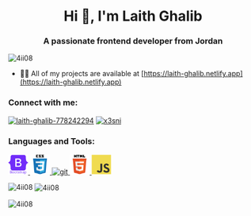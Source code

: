 <h1 align="center">Hi 👋, I'm Laith Ghalib</h1>
<h3 align="center">A passionate frontend developer from Jordan</h3>

<p align="left"> <img src="https://komarev.com/ghpvc/?username=4ii08&label=Profile%20views&color=0e75b6&style=flat" alt="4ii08" /> </p>

- 👨‍💻 All of my projects are available at [https://laith-ghalib.netlify.app](https://laith-ghalib.netlify.app)

<h3 align="left">Connect with me:</h3>
<p align="left">
<a href="https://linkedin.com/in/laith-ghalib-778242294" target="blank"><img align="center" src="https://raw.githubusercontent.com/rahuldkjain/github-profile-readme-generator/master/src/images/icons/Social/linked-in-alt.svg" alt="laith-ghalib-778242294" height="30" width="40" /></a>
<a href="https://instagram.com/x3sni" target="blank"><img align="center" src="https://raw.githubusercontent.com/rahuldkjain/github-profile-readme-generator/master/src/images/icons/Social/instagram.svg" alt="x3sni" height="30" width="40" /></a>
</p>

<h3 align="left">Languages and Tools:</h3>
<p align="left"> <a href="https://getbootstrap.com" target="_blank" rel="noreferrer"> <img src="https://raw.githubusercontent.com/devicons/devicon/master/icons/bootstrap/bootstrap-plain-wordmark.svg" alt="bootstrap" width="40" height="40"/> </a> <a href="https://www.w3schools.com/css/" target="_blank" rel="noreferrer"> <img src="https://raw.githubusercontent.com/devicons/devicon/master/icons/css3/css3-original-wordmark.svg" alt="css3" width="40" height="40"/> </a> <a href="https://git-scm.com/" target="_blank" rel="noreferrer"> <img src="https://www.vectorlogo.zone/logos/git-scm/git-scm-icon.svg" alt="git" width="40" height="40"/> </a> <a href="https://www.w3.org/html/" target="_blank" rel="noreferrer"> <img src="https://raw.githubusercontent.com/devicons/devicon/master/icons/html5/html5-original-wordmark.svg" alt="html5" width="40" height="40"/> </a> <a href="https://developer.mozilla.org/en-US/docs/Web/JavaScript" target="_blank" rel="noreferrer"> <img src="https://raw.githubusercontent.com/devicons/devicon/master/icons/javascript/javascript-original.svg" alt="javascript" width="40" height="40"/> </a> </p>

<p><img align="left" src="https://github-readme-stats.vercel.app/api/top-langs?username=4ii08&show_icons=true&locale=en&layout=compact" alt="4ii08" /></p>

<p>&nbsp;<img align="center" src="https://github-readme-stats.vercel.app/api?username=4ii08&show_icons=true&locale=en" alt="4ii08" /></p>

<p><img align="center" src="https://github-readme-streak-stats.herokuapp.com/?user=4ii08&" alt="4ii08" /></p>
